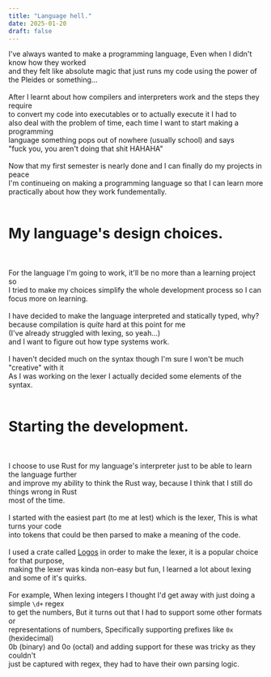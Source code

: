 ```yaml
---
title: "Language hell."
date: 2025-01-20
draft: false
---
```

I've always wanted to make a programming language,  Even when I didn't know how they worked <br> and they felt like absolute magic that just runs my code using the power of the Pleides or something...
<br><br>
After I learnt about how compilers and interpreters work and the steps they require <br> to convert my code into executables or to actually execute it I had to <br> also deal with the problem of time, each time I want to start making a programming <br>
language something pops out of nowhere (usually school) and says <br>
"fuck you, you aren't doing that shit HAHAHA"
<br><br>
Now that my first semester is nearly done and I can finally do my projects in peace <br> I'm continueing on making a programming language so that I can learn more <br> practically about how they work fundementally.  <br><br>

# My language's design choices.
<br><br> For the language I'm going to work, it'll be no more than a learning project so <br> I tried to make my choices simplify the whole development process so I can <br> focus more on learning.
<br><br>
I have decided to make the language interpreted and statically typed,  why? <br> because compilation is *quite* hard at this point for me <br>(I've already struggled with lexing,  so yeah...) <br> and I want to figure out how type systems work.
<br><br>
I haven't decided much on the syntax though I'm sure I won't be much 
"creative" with it <br> As I was working on the lexer I actually decided 
some elements of the syntax.
<br><br>

# Starting the development.
<br><br> I choose to use Rust for my language's interpreter just to be able to
learn the language further <br> and improve my ability to think the Rust way,  because I think that I still do things wrong in Rust <br> most of the time.
<br><br>
I started with the easiest part (to me at lest) which is the lexer, This is what turns your code <br> into tokens that could be then parsed to make a meaning of the code.
<br><br>
I used a crate called [Logos](https://docs.rs/logos/latest/logos/) in order to make the lexer,   it is a popular choice for that purpose, <br> making the lexer was kinda non-easy but fun,  I learned a lot about lexing and some of it's quirks.
<br><br>
For example,  When lexing integers I thought I'd get away with just doing a simple ``\d+`` regex <br> to get the numbers,   But it turns out that I had to support some other formats or <br> representations of numbers,  Specifically supporting prefixes like ``0x`` (hexidecimal) <br> 0b (binary) and 0o (octal) and adding support for these was tricky as they couldn't <br> just be captured with regex,  they had to have their own parsing logic.